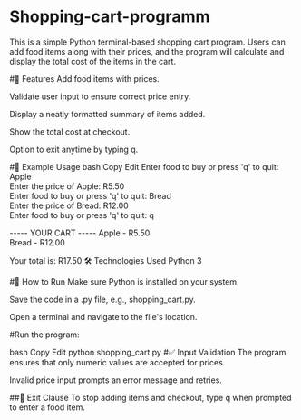 # Shopping-cart-programm


This is a simple Python terminal-based shopping cart program. Users can add food items along with their prices, and the program will calculate and display the total cost of the items in the cart.

#📌 Features
Add food items with prices.

Validate user input to ensure correct price entry.

Display a neatly formatted summary of items added.

Show the total cost at checkout.

Option to exit anytime by typing q.

#🧾 Example Usage
bash
Copy
Edit
Enter food to buy or press 'q' to quit: Apple  
Enter the price of Apple: R5.50  
Enter food to buy or press 'q' to quit: Bread  
Enter the price of Bread: R12.00  
Enter food to buy or press 'q' to quit: q  

----- YOUR CART -----
Apple - R5.50  
Bread - R12.00  

Your total is: R17.50
🛠️ Technologies Used
Python 3

#📂 How to Run
Make sure Python is installed on your system.

Save the code in a .py file, e.g., shopping_cart.py.

Open a terminal and navigate to the file's location.

#Run the program:

bash
Copy
Edit
python shopping_cart.py
#✅ Input Validation
The program ensures that only numeric values are accepted for prices.

Invalid price input prompts an error message and retries.

##📌 Exit Clause
To stop adding items and checkout, type q when prompted to enter a food item.
